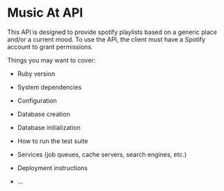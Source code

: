 # Music At API

This API is designed to provide spotify playlists based on a generic place and/or a current mood. 
To use the API, the client must have a Spotify account to grant permissions.

Things you may want to cover:

* Ruby version

* System dependencies

* Configuration

* Database creation

* Database initialization

* How to run the test suite

* Services (job queues, cache servers, search engines, etc.)

* Deployment instructions

* ...
